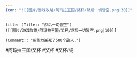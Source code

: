 ```yaml
---
Icon: "![[图片/游戏攻略/阿玛拉王国/奖杯/然后一切皆空.png|30]]"
---
```

```ad-common-bronze-trophy
title: (Title:: "然后一切皆空")
![[图片/游戏攻略/阿玛拉王国/奖杯/然后一切皆空.png|100]]

(Comment:: "用能力杀死了500个敌人.")
```

#阿玛拉王国/奖杯 #奖杯 #奖杯/铜
